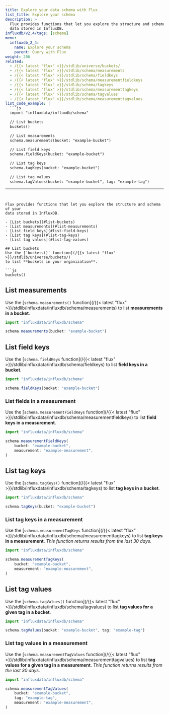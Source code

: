 ```yaml
---
title: Explore your data schema with Flux
list_title: Explore your schema
description: >
  Flux provides functions that let you explore the structure and schema of your
  data stored in InfluxDB.
influxdb/v2.4/tags: [schema]
menu:
  influxdb_2_4:
    name: Explore your schema
    parent: Query with Flux
weight: 206
related:
  - /{{< latest "flux" >}}/stdlib/universe/buckets/
  - /{{< latest "flux" >}}/stdlib/schema/measurements
  - /{{< latest "flux" >}}/stdlib/schema/fieldkeys
  - /{{< latest "flux" >}}/stdlib/schema/measurementfieldkeys
  - /{{< latest "flux" >}}/stdlib/schema/tagkeys
  - /{{< latest "flux" >}}/stdlib/schema/measurementtagkeys
  - /{{< latest "flux" >}}/stdlib/schema/tagvalues
  - /{{< latest "flux" >}}/stdlib/schema/measurementtagvalues
list_code_example: |
  ```js
  import "influxdata/influxdb/schema"

  // List buckets
  buckets()

  // List measurements
  schema.measurements(bucket: "example-bucket")

  // List field keys
  schema.fieldKeys(bucket: "example-bucket")

  // List tag keys
  schema.tagKeys(bucket: "example-bucket")

  // List tag values
  schema.tagValues(bucket: "example-bucket", tag: "example-tag")
  ```
---
```


Flux provides functions that let you explore the structure and schema of your
data stored in InfluxDB.

- [List buckets](#list-buckets)
- [List measurements](#list-measurements)
- [List field keys](#list-field-keys)
- [List tag keys](#list-tag-keys)
- [List tag values](#list-tag-values)

## List buckets
Use the [`buckets()` function](/{{< latest "flux" >}}/stdlib/universe/buckets/)
to list **buckets in your organization**.

```js
buckets()
```

## List measurements
Use the [`schema.measurements()` function](/{{< latest "flux" >}}/stdlib/influxdata/influxdb/schema/measurements)
to list **measurements in a bucket**.

```js
import "influxdata/influxdb/schema"

schema.measurements(bucket: "example-bucket")
```

## List field keys
Use the [`schema.fieldKeys` function](/{{< latest "flux" >}}/stdlib/influxdata/influxdb/schema/fieldkeys)
to list **field keys in a bucket**.

```js
import "influxdata/influxdb/schema"

schema.fieldKeys(bucket: "example-bucket")
```

### List fields in a measurement
Use the [`schema.measurementFieldKeys` function](/{{< latest "flux" >}}/stdlib/influxdata/influxdb/schema/measurementfieldkeys)
to list **field keys in a measurement**.

```js
import "influxdata/influxdb/schema"

schema.measurementFieldKeys(
    bucket: "example-bucket",
    measurement: "example-measurement",
)
```

## List tag keys
Use the [`schema.tagKeys()` function](/{{< latest "flux" >}}/stdlib/influxdata/influxdb/schema/tagkeys)
to list **tag keys in a bucket**.

```js
import "influxdata/influxdb/schema"

schema.tagKeys(bucket: "example-bucket")
```

### List tag keys in a measurement
Use the [`schema.measurementTagKeys` function](/{{< latest "flux" >}}/stdlib/influxdata/influxdb/schema/measurementtagkeys)
to list **tag keys in a measurement**.
_This function returns results from the last 30 days._

```js
import "influxdata/influxdb/schema"

schema.measurementTagKeys(
    bucket: "example-bucket",
    measurement: "example-measurement",
)
```

## List tag values
Use the [`schema.tagValues()` function](/{{< latest "flux" >}}/stdlib/influxdata/influxdb/schema/tagvalues)
to list **tag values for a given tag in a bucket**.

```js
import "influxdata/influxdb/schema"

schema.tagValues(bucket: "example-bucket", tag: "example-tag")
```

### List tag values in a measurement
Use the [`schema.measurementTagValues` function](/{{< latest "flux" >}}/stdlib/influxdata/influxdb/schema/measurementtagvalues)
to list **tag values for a given tag in a measurement**.
_This function returns results from the last 30 days._

```js
import "influxdata/influxdb/schema"

schema.measurementTagValues(
    bucket: "example-bucket",
    tag: "example-tag",
    measurement: "example-measurement",
)
```
